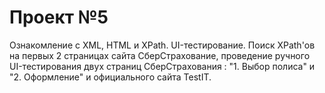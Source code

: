# Проект №5
Ознакомление с  XML, HTML и XPath. UI-тестирование. 
Поиск XPath'ов на первых 2 страницах сайта СберСтрахование, проведение  ручного UI-тестирования двух страниц 
СберСтрахования : "1. Выбор полиса" и "2. Оформление" и официального сайта TestIT.
